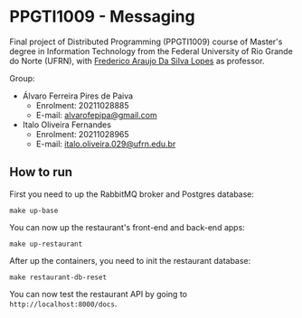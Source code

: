# PPGTI1009 - Messaging

Final project of Distributed Programming (PPGTI1009) course of Master's degree in Information Technology
from the Federal University of Rio Grande do Norte (UFRN), with
[Frederico Araujo Da Silva Lopes][ufrn-professor] as professor.

Group:

- Álvaro Ferreira Pires de Paiva
  - Enrolment: 20211028885
  - E-mail: alvarofepipa@gmail.com
- Italo Oliveira Fernandes
  - Enrolment: 20211028965
  - E-mail: italo.oliveira.029@ufrn.edu.br

## How to run

First you need to up the RabbitMQ broker and Postgres database:

```shell
make up-base
```

You can now up the restaurant's front-end and back-end apps:

```shell
make up-restaurant
```

After up the containers, you need to init the restaurant database:

```shell
make restaurant-db-reset
```

You can now test the restaurant API by going to `http://localhost:8000/docs`.

[ufrn-professor]: https://sigaa.ufrn.br/sigaa/public/docente/portal.jsf?siape=2510306

